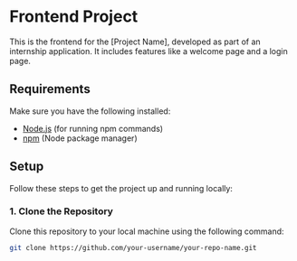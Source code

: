 # Frontend Project

This is the frontend for the [Project Name], developed as part of an internship application. It includes features like a welcome page and a login page.

## Requirements

Make sure you have the following installed:

- [Node.js](https://nodejs.org/) (for running npm commands)
- [npm](https://www.npmjs.com/) (Node package manager)

## Setup

Follow these steps to get the project up and running locally:

### 1. Clone the Repository

Clone this repository to your local machine using the following command:

```bash
git clone https://github.com/your-username/your-repo-name.git

